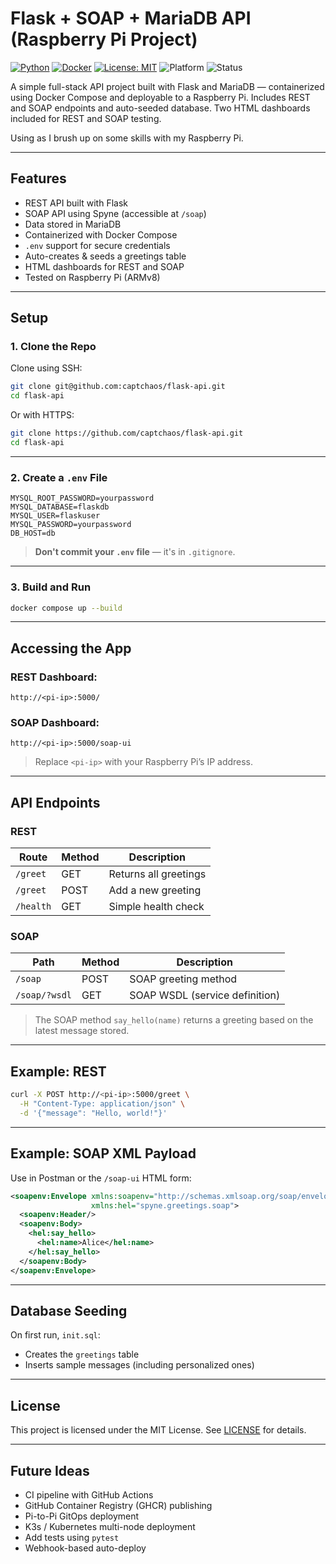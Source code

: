 
# Flask + SOAP + MariaDB API (Raspberry Pi Project)

[![Python](https://img.shields.io/badge/python-3.10-blue)](https://www.python.org/)
[![Docker](https://img.shields.io/badge/docker-ready-blue)](https://www.docker.com/)
[![License: MIT](https://img.shields.io/badge/license-MIT-green.svg)](./LICENSE)
![Platform](https://img.shields.io/badge/platform-Raspberry%20Pi-red)
![Status](https://img.shields.io/badge/status-active-brightgreen)

A simple full-stack API project built with Flask and MariaDB — containerized using Docker Compose and deployable to a Raspberry Pi. Includes REST and SOAP endpoints and auto-seeded database. Two HTML dashboards included for REST and SOAP testing.

Using as I brush up on some skills with my Raspberry Pi.

---

## Features

- REST API built with Flask
- SOAP API using Spyne (accessible at `/soap`)
- Data stored in MariaDB
- Containerized with Docker Compose
- `.env` support for secure credentials
- Auto-creates & seeds a greetings table
- HTML dashboards for REST and SOAP
- Tested on Raspberry Pi (ARMv8)

---

## Setup

### 1. Clone the Repo

Clone using SSH:

```bash
git clone git@github.com:captchaos/flask-api.git
cd flask-api
```

Or with HTTPS:

```bash
git clone https://github.com/captchaos/flask-api.git
cd flask-api
```

---

### 2. Create a `.env` File

```env
MYSQL_ROOT_PASSWORD=yourpassword
MYSQL_DATABASE=flaskdb
MYSQL_USER=flaskuser
MYSQL_PASSWORD=yourpassword
DB_HOST=db
```

> **Don't commit your `.env` file** — it's in `.gitignore`.

---

### 3. Build and Run

```bash
docker compose up --build
```

---

## Accessing the App

### REST Dashboard:

```
http://<pi-ip>:5000/
```

### SOAP Dashboard:

```
http://<pi-ip>:5000/soap-ui
```

> Replace `<pi-ip>` with your Raspberry Pi’s IP address.

---

## API Endpoints

### REST

| Route       | Method | Description                  |
|-------------|--------|------------------------------|
| `/greet`    | GET    | Returns all greetings        |
| `/greet`    | POST   | Add a new greeting           |
| `/health`   | GET    | Simple health check          |

### SOAP

| Path           | Method | Description                      |
|----------------|--------|----------------------------------|
| `/soap`        | POST   | SOAP greeting method             |
| `/soap/?wsdl`  | GET    | SOAP WSDL (service definition)   |

> The SOAP method `say_hello(name)` returns a greeting based on the latest message stored.

---

## Example: REST

```bash
curl -X POST http://<pi-ip>:5000/greet \
  -H "Content-Type: application/json" \
  -d '{"message": "Hello, world!"}'
```

---

## Example: SOAP XML Payload

Use in Postman or the `/soap-ui` HTML form:

```xml
<soapenv:Envelope xmlns:soapenv="http://schemas.xmlsoap.org/soap/envelope/"
                  xmlns:hel="spyne.greetings.soap">
  <soapenv:Header/>
  <soapenv:Body>
    <hel:say_hello>
      <hel:name>Alice</hel:name>
    </hel:say_hello>
  </soapenv:Body>
</soapenv:Envelope>
```

---

## Database Seeding

On first run, `init.sql`:

- Creates the `greetings` table
- Inserts sample messages (including personalized ones)

---

## License

This project is licensed under the MIT License. See [LICENSE](./LICENSE) for details.

---

## Future Ideas

- CI pipeline with GitHub Actions
- GitHub Container Registry (GHCR) publishing
- Pi-to-Pi GitOps deployment
- K3s / Kubernetes multi-node deployment
- Add tests using `pytest`
- Webhook-based auto-deploy
